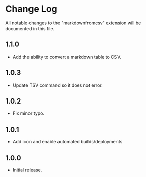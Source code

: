 # Change Log

All notable changes to the "markdownfromcsv" extension will be documented in this file.

## 1.1.0
- Add the ability to convert a markdown table to CSV.

## 1.0.3
- Update TSV command so it does not error.

## 1.0.2
- Fix minor typo.

## 1.0.1
- Add icon and enable automated builds/deployments 

## 1.0.0
- Initial release.